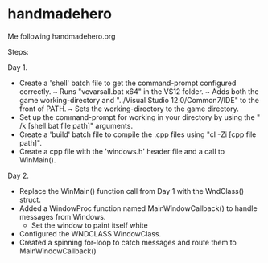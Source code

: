 # handmadehero
Me following handmadehero.org

Steps:

Day 1.
- Create a 'shell' batch file to get the command-prompt configured correctly.
  ~ Runs "vcvarsall.bat x64" in the VS12 folder.
  ~ Adds both the game working-directory and "../Visual Studio 12.0/Common7/IDE" to the front of PATH.
  ~ Sets the working-directory to the game directory.
- Set up the command-prompt for working in your directory by using the " /k [shell.bat file path]" arguments.
- Create a 'build' batch file to compile the .cpp files using "cl -Zi [cpp file path]".
- Create a cpp file with the 'windows.h' header file and a call to WinMain().

Day 2.
- Replace the WinMain() function call from Day 1 with the WndClass() struct.
- Added a WindowProc function named MainWindowCallback() to handle messages from Windows.
  - Set the window to paint itself white
- Configured the WNDCLASS WindowClass.
- Created a spinning for-loop to catch messages and route them to MainWindowCallback()